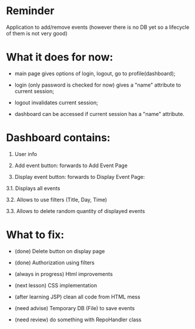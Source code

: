 # Reminder
Application to add/remove events (however there is no DB yet so a lifecycle of them is not very good)

# What it does for now:

- main page gives options of login, logout, go to profile(dashboard);

- login (only password is checked for now) gives a "name" attribute to current session;

- logout invalidates current session;

- dashboard can be accessed if current session has a "name" attribute.

# Dashboard contains:

1. User info

2. Add event button: forwards to Add Event Page

3. Display event button: forwards to Display Event Page:

3.1. Displays all events

3.2. Allows to use filters (Title, Day, Time)

3.3. Allows to delete random quantity of displayed events 

# What to fix:

- (done) Delete button on display page

- (done) Authorization using filters 

- (always in progress) Html improvements

- (next lesson) CSS implementation

- (after learning JSP) clean all code from HTML mess 

- (need advise) Temporary DB (File) to save events

- (need review) do something with RepoHandler class

